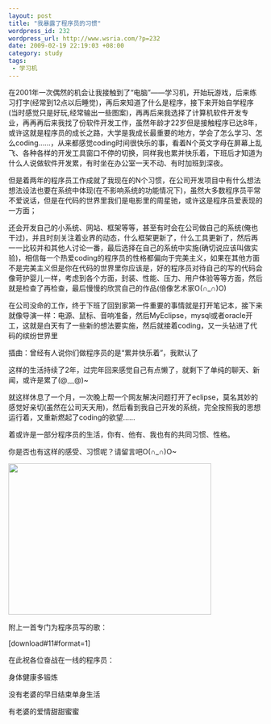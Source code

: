 ```yaml
--- 
layout: post
title: "我暴露了程序员的习惯"
wordpress_id: 232
wordpress_url: http://www.wsria.com/?p=232
date: 2009-02-19 22:19:03 +08:00
category: study
tags: 
 - 学习机
---
```

在2001年一次偶然的机会让我接触到了“电脑”——学习机，开始玩游戏，后来练习打字(经常到12点以后睡觉)，再后来知道了什么是程序，接下来开始自学程序(当时感觉只是好玩,经常输出一些图案)，再再后来我选择了计算机软件开发专业，再再再后来我找了份软件开发工作，虽然年龄才22岁但是接触程序已达8年，或许这就是程序员的成长之路，大学是我成长最重要的地方，学会了怎么学习、怎么coding……，从来都感觉coding时间很快乐的事，看着N个英文字母在屏幕上乱飞、各种各样的开发工具窗口不停的切换，同样我也累并快乐着，下班后才知道为什么人说做软件开发累，有时坐在办公室一天不动、有时加班到深夜。

但是着两年的程序员工作成就了我现在的N个习惯，在公司开发项目中有什么想法想法设法也要在系统中体现(在不影响系统的功能情况下)，虽然大多数程序员平常不爱说话，但是在代码的世界里我们是电影里的周星驰，或许这是程序员爱表现的一方面；

<!--more-->

还会开发自己的小系统、网站、框架等等，甚至有时会在公司做自己的系统(俺也干过)，并且时刻关注着业界的动态，什么框架更新了，什么工具更新了，然后再一一比较并和其他人讨论一番，最后选择在自己的系统中实施(确切说应该叫做实验)，相信每一个热爱coding的程序员的性格都偏向于完美主义，如果在其他方面不是完美主义但是你在代码的世界里你应该是，好的程序员对待自己的写的代码会像苛护婴儿一样，考虑到各个方面，封装、性能、压力、用户体验等等方面，然后就是检查了再检查，最后慢慢的欣赏自己的作品(倍像艺术家O(∩_∩)O)

在公司没命的工作，终于下班了回到家第一件重要的事情就是打开笔记本，接下来就像导演一样：电源、鼠标、音响准备，然后MyEclipse，mysql或者oracle开工，这就是白天有了一些新的想法要实施，然后就接着coding，又一头钻进了代码的缤纷世界里

插曲：曾经有人说你们做程序员的是“累并快乐着”，我默认了

这样的生活持续了2年，过完年回来感觉自己有点懒了，就剩下了单纯的聊天、新闻，或许是累了(@﹏@)~

就这样休息了一个月，一次晚上帮一个网友解决问题打开了eclipse，莫名其妙的感觉好亲切(虽然在公司天天用)，然后看到我自己开发的系统，完全按照我的思想运行着，又重新燃起了coding的欲望……

着或许是一部分程序员的生活，你有、他有、我也有的共同习惯、性格。

你是否也有这样的感受、习惯呢？请留言吧O(∩_∩)O~

<img class="alignleft" title="程序员的背影" src="http://p.blog.csdn.net/images/p_blog_csdn_net/xiao_yi/%E7%9C%9F%E6%AD%A3%E7%9A%84%E7%A8%8B%E5%BA%8F%E5%91%98%E5%B0%B1%E5%BA%94%E8%AF%A5%E8%BF%99%E6%A0%B73.jpg" alt="" width="402" height="300" />

附上一首专门为程序员写的歌：

[download#11#format=1]

在此祝各位奋战在一线的程序员：

身体健康多锻炼

没有老婆的早日结束单身生活

有老婆的爱情甜甜蜜蜜
